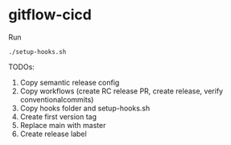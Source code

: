 # gitflow-cicd

Run

```
./setup-hooks.sh
```

TODOs:
1. Copy semantic release config
2. Copy workflows (create RC release PR, create release, verify conventionalcommits)
3. Copy hooks folder and setup-hooks.sh
4. Create first version tag
5. Replace main with master
6. Create release label